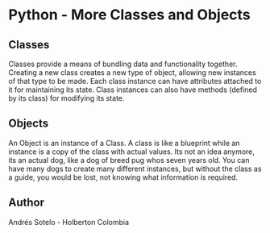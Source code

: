 # Python - More Classes and Objects
## Classes
Classes provide a means of bundling data and functionality together. Creating a new class creates a new type of object, allowing new instances of that type to be made. Each class instance can have attributes attached to it for maintaining its state. Class instances can also have methods (defined by its class) for modifying its state.

## Objects
An Object is an instance of a Class. A class is like a blueprint while an instance is a copy of the class with actual values. Its not an idea anymore, its an actual dog, like a dog of breed pug whos seven years old. You can have many dogs to create many different instances, but without the class as a guide, you would be lost, not knowing what information is required.

## Author
Andrés Sotelo - Holberton Colombia